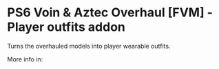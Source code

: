 # PS6 Voin & Aztec Overhaul [FVM] - Player outfits addon

Turns the overhauled models into player wearable outfits.

More info in:
